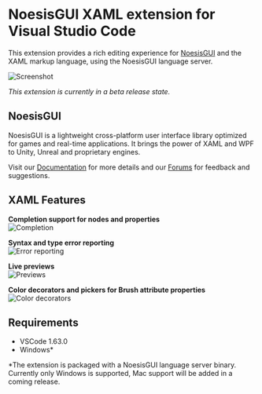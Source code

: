 # NoesisGUI XAML extension for Visual Studio Code

This extension provides a rich editing experience for [NoesisGUI](https://www.noesisengine.com/) and the XAML markup language, using the NoesisGUI language server.

![Screenshot](https://i.ibb.co/WnKncwC/Header-Screenshot.png)

*This extension is currently in a beta release state.*

## NoesisGUI

NoesisGUI is a lightweight cross-platform user interface library optimized for games and real-time applications. It brings the power of XAML and WPF to Unity, Unreal and proprietary engines.

Visit our [Documentation](https://www.noesisengine.com/docs/Gui.Core.Index.html) for more details and our [Forums](https://www.noesisengine.com/forums/) for feedback and suggestions.

## XAML Features

**Completion support for nodes and properties**     
![Completion](https://i.ibb.co/mvGw5Yf/Feature-Completion.gif)

**Syntax and type error reporting**                 
![Error reporting](https://i.ibb.co/kSFKVYw/Feature-Error.png)

**Live previews**                                 
![Previews](https://i.ibb.co/nwY90JF/Feature-Previews.gif)

**Color decorators and pickers for Brush attribute properties**
![Color decorators](https://i.ibb.co/hZMnkjJ/Feature-Color.png)

## Requirements

- VSCode 1.63.0
- Windows*

*The extension is packaged with a NoesisGUI language server binary. Currently only Windows is supported, Mac support will be added in a coming release.